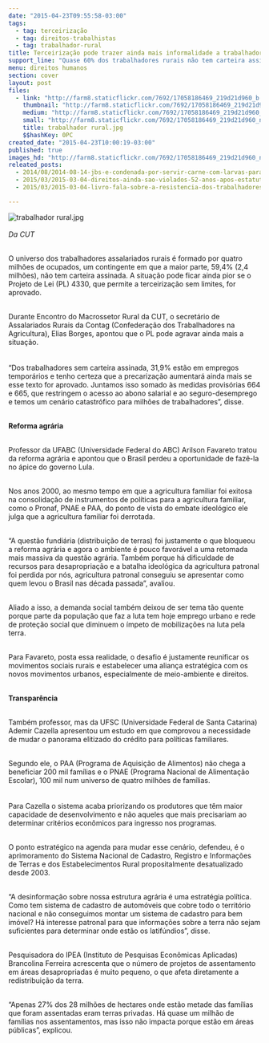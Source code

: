 ```yaml
---
date: "2015-04-23T09:55:58-03:00"
tags:
  - tag: terceirização
  - tag: direitos-trabalhistas
  - tag: trabalhador-rural
title: Terceirização pode trazer ainda mais informalidade a trabalhadores rurais
support_line: "Quase 60% dos trabalhadores rurais não tem carteira assinada. A situação pode ficar ainda pior caso o projeto entre em vigor."
menu: direitos humanos
section: cover
layout: post
files:
  - link: "http://farm8.staticflickr.com/7692/17058186469_219d21d960_b.jpg"
    thumbnail: "http://farm8.staticflickr.com/7692/17058186469_219d21d960_t.jpg"
    medium: "http://farm8.staticflickr.com/7692/17058186469_219d21d960_z.jpg"
    small: "http://farm8.staticflickr.com/7692/17058186469_219d21d960_n.jpg"
    title: trabalhador rural.jpg
    $$hashKey: 0PC
created_date: "2015-04-23T10:00:19-03:00"
published: true
images_hd: "http://farm8.staticflickr.com/7692/17058186469_219d21d960_n.jpg"
releated_posts:
  - 2014/08/2014-08-14-jbs-e-condenada-por-servir-carne-com-larvas-para-empregados.md
  - 2015/03/2015-03-04-direitos-ainda-sao-violados-52-anos-apos-estatuto-do-trabalhador-rural.md
  - 2015/03/2015-03-04-livro-fala-sobre-a-resistencia-dos-trabalhadores-na-cidade-e-no-campo.md

---
```

<p><img alt="trabalhador rural.jpg" src="http://farm8.staticflickr.com/7692/17058186469_219d21d960_b.jpg" /><br />
<br />
<em>Da CUT</em></p>

<p><br />
O universo dos trabalhadores assalariados rurais &eacute; formado por quatro milh&otilde;es de ocupados, um contingente em que a maior parte, 59,4% (2,4 milh&otilde;es), n&atilde;o tem carteira assinada. A situa&ccedil;&atilde;o pode ficar ainda pior se o Projeto de Lei (PL) 4330, que permite a terceiriza&ccedil;&atilde;o sem limites, for aprovado.</p>

<p><br />
Durante Encontro do Macrossetor Rural da CUT, o secret&aacute;rio de Assalariados Rurais da Contag (Confedera&ccedil;&atilde;o dos Trabalhadores na Agricultura), Elias Borges, apontou que o PL pode agravar ainda mais a situa&ccedil;&atilde;o.<br />
&nbsp;<br />
<br />
&ldquo;Dos trabalhadores sem carteira assinada, 31,9% est&atilde;o em empregos tempor&aacute;rios e tenho certeza que a precariza&ccedil;&atilde;o aumentar&aacute; ainda mais se esse texto for aprovado. Juntamos isso somado &agrave;s medidas provis&oacute;rias 664 e 665, que restringem o acesso ao abono salarial e ao seguro-desemprego e temos um cen&aacute;rio catastr&oacute;fico para milh&otilde;es de trabalhadores&rdquo;, disse.</p>

<p><br />
<strong>Reforma agr&aacute;ria</strong></p>

<p><br />
Professor da UFABC (Universidade Federal do ABC) Arilson Favareto tratou da reforma agr&aacute;ria e apontou que o Brasil perdeu a oportunidade de faz&ecirc;-la no &aacute;pice do governo Lula.</p>

<p><br />
Nos anos 2000, ao mesmo tempo em que a agricultura familiar foi exitosa na consolida&ccedil;&atilde;o de instrumentos de pol&iacute;ticas para a agricultura familiar, como o Pronaf, PNAE e PAA, do ponto de vista do embate ideol&oacute;gico ele julga que a agricultura familiar foi derrotada.</p>

<p><br />
&ldquo;A quest&atilde;o fundi&aacute;ria (distribui&ccedil;&atilde;o de terras) foi justamente o que bloqueou a reforma agr&aacute;ria e agora o ambiente &eacute; pouco favor&aacute;vel a uma retomada mais massiva da quest&atilde;o agr&aacute;ria. Tamb&eacute;m porque h&aacute; dificuldade de recursos para desapropria&ccedil;&atilde;o e a batalha ideol&oacute;gica da agricultura patronal foi perdida por n&oacute;s, agricultura patronal conseguiu se apresentar como quem levou o Brasil nas d&eacute;cada passada&rdquo;, avaliou.</p>

<p><br />
Aliado a isso, a demanda social tamb&eacute;m deixou de ser tema t&atilde;o quente porque parte da popula&ccedil;&atilde;o que faz a luta tem hoje emprego urbano e rede de prote&ccedil;&atilde;o social que diminuem o &iacute;mpeto de mobiliza&ccedil;&otilde;es na luta pela terra.</p>

<p><br />
Para Favareto, posta essa realidade, o desafio &eacute; justamente reunificar os movimentos sociais rurais e estabelecer uma alian&ccedil;a estrat&eacute;gica com os novos movimentos urbanos, especialmente de meio-ambiente e direitos.</p>

<p><br />
<strong>Transpar&ecirc;ncia</strong></p>

<p><br />
Tamb&eacute;m professor, mas da UFSC (Universidade Federal de Santa Catarina) Ademir Cazella apresentou um estudo em que comprovou a necessidade de mudar o panorama elitizado do cr&eacute;dito para pol&iacute;ticas familiares.</p>

<p><br />
Segundo ele, o PAA (Programa de Aquisi&ccedil;&atilde;o de Alimentos) n&atilde;o chega a beneficiar 200 mil fam&iacute;lias e o PNAE (Programa Nacional de Alimenta&ccedil;&atilde;o Escolar), 100 mil num universo de quatro milh&otilde;es de fam&iacute;lias.<br />
&nbsp;<br />
<br />
Para Cazella o sistema acaba priorizando os produtores que t&ecirc;m maior capacidade de desenvolvimento e n&atilde;o aqueles que mais precisariam ao determinar crit&eacute;rios econ&ocirc;micos para ingresso nos programas.</p>

<p><br />
O ponto estrat&eacute;gico na agenda para mudar esse cen&aacute;rio, defendeu, &eacute; o aprimoramento do Sistema Nacional de Cadastro, Registro e Informa&ccedil;&otilde;es de Terras e dos Estabelecimentos Rural propositalmente desatualizado desde 2003.</p>

<p><br />
&ldquo;A desinforma&ccedil;&atilde;o sobre nossa estrutura agr&aacute;ria &eacute; uma estrat&eacute;gia pol&iacute;tica. Como tem sistema de cadastro de autom&oacute;veis que cobre todo o territ&oacute;rio nacional e n&atilde;o conseguimos montar um sistema de cadastro para bem im&oacute;vel? H&aacute; interesse patronal para que informa&ccedil;&otilde;es sobre a terra n&atilde;o sejam suficientes para determinar onde est&atilde;o os latif&uacute;ndios&rdquo;, disse.</p>

<p><br />
Pesquisadora do IPEA (Instituto de Pesquisas Econ&ocirc;micas Aplicadas) Brancolina Ferreira acrescenta que o n&uacute;mero de projetos de assentamento em &aacute;reas desapropriadas &eacute; muito pequeno, o que afeta diretamente a redistribui&ccedil;&atilde;o da terra.</p>

<p><br />
&ldquo;Apenas 27% dos 28 milh&otilde;es de hectares onde est&atilde;o metade das fam&iacute;lias que foram assentadas eram terras privadas. H&aacute; quase um milh&atilde;o de fam&iacute;lias nos assentamentos, mas isso n&atilde;o impacta porque est&atilde;o em &aacute;reas p&uacute;blicas&rdquo;, explicou.</p>
